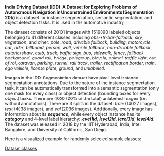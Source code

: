 **India Driving Dataset (IDD): A Dataset for Exploring Problems of Autonomous Navigation in Unconstrained Environments (Segmentation 20k)** is a dataset for instance segmentation, semantic segmentation, and object detection tasks. It is used in the automotive industry. 

The dataset consists of 20101 images with 1519090 labeled objects belonging to 41 different classes including *obs-str-bar-fallback*, *sky*, *vegetation*, and other: *pole*, *road*, *drivable fallback*, *building*, *motorcycle*, *car*, *rider*, *billboard*, *person*, *wall*, *vehicle fallback*, *non-drivable fallback*, *autorickshaw*, *curb*, *truck*, *traffic sign*, *bus*, *sidewalk*, *fence*, *fallback background*, *guard rail*, *bridge*, *polegroup*, *bicycle*, *animal*, *traffic light*, *out of roi*, *caravan*, *parking*, *tunnel*, *rail track*, *trailer*, *rectification border*, *train*, *ego vehicle*, *license plate*, *ground*, and *unlabeled*.

Images in the IDD: Segmentation dataset have pixel-level instance segmentation annotations. Due to the nature of the instance segmentation task, it can be automatically transformed into a semantic segmentation (only one mask for every class) or object detection (bounding boxes for every object) tasks. There are 4050 (20% of the total) unlabeled images (i.e. without annotations). There are 3 splits in the dataset: *train* (14027 images), *test* (4038 images), and *val* (2036 images). Additionally, every image has information about its ***sequence***, while every object instance has its ***category*** and 4-level label hierarchy: ***level1id***, ***level2id***, ***level3id***,  ***level4id***. The dataset was released in 2018 by the IIIT Hyderabad, India, Intel Bangalore, and University of California, San Diego.

Here is a visualized example for randomly selected sample classes:

[Dataset classes](https://github.com/dataset-ninja/idd-segmentation/raw/main/visualizations/classes_preview.webm)
